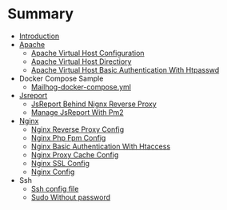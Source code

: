 # Summary

* [Introduction](README.md)
* [Apache](apache.md)
  * [Apache Virtual Host Configuration ](apache/apache-virtual-host-configuration.md)
  * [Apache Virtual Host Directiory](apache/apache-virtual-host-directiory.md)
  * [Apache Virtual Host Basic Authentication With Htpasswd](apache/apache-basic-authentication-with-htpasswd.md)
* Docker Compose Sample
  * [Mailhog-docker-compose.yml](maihog.md)
* [Jsreport](jsreport.md)
  * [JsReport Behind Nignx Reverse Proxy](jsreport-behind-nignx-reverse-proxy.md)
  * [Manage JsReport With Pm2](manage-jsreport-with-pm2.md)
* [Nginx](nginx.md)
  * [Nginx Reverse Proxy Config](nginx/nginx-reverse-proxy-config.md)
  * [Nginx Php Fpm Config](nginx/nginx-php-fpm-config.md)
  * [Nginx Basic Authentication With Htaccess](nginx/nginx-basic-authentication-with-htaccess.md)
  * [Nginx Proxy Cache Config  ](nginx/nginx-cache-config.md)
  * [Nginx SSL Config](nginx/nginx-ssl-config.md)
  * [Nginx Config](nginx/nginx-config.md)
* Ssh
  * [Ssh config file](ssh-config-file.md)
  * [Sudo Without password](ssh-without-sudo-passwd.md)

